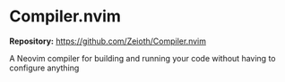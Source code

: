 # Compiler.nvim

**Repository:** <https://github.com/Zeioth/Compiler.nvim>

A Neovim compiler for building and running your code without having to configure anything

<!-- vim: set ft=markdown: -->
